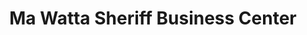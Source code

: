 ---
title: "Ma Watta Sheriff Business Center"
url: /gbarnga/ma-watta-sheriff-business-center/
shop: jewelry
---